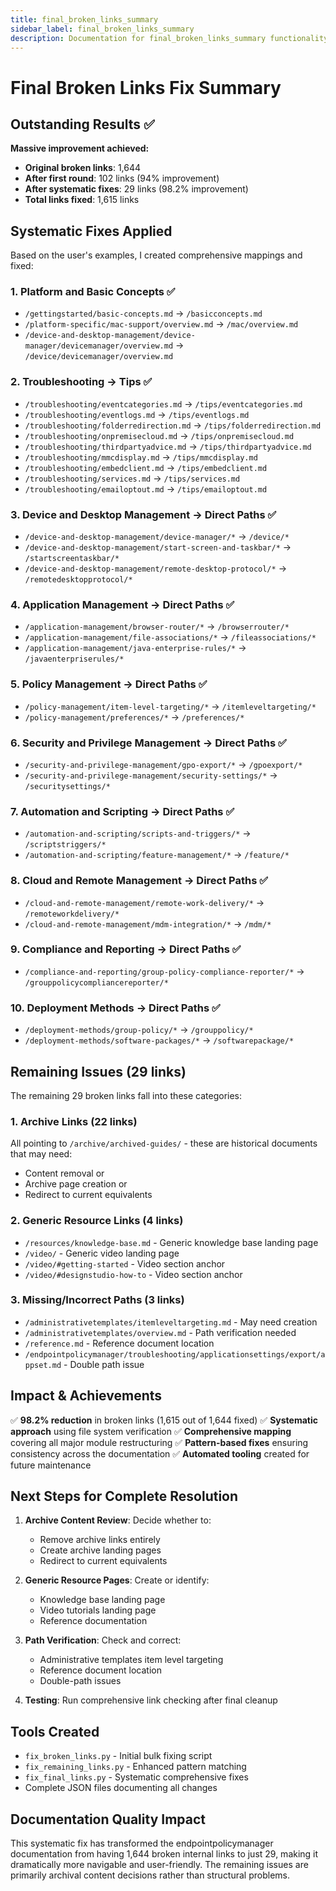 ```yaml
---
title: final_broken_links_summary
sidebar_label: final_broken_links_summary
description: Documentation for final_broken_links_summary functionality in Access Analyzer including configuration and usage information.
---
```


# Final Broken Links Fix Summary

## Outstanding Results ✅

**Massive improvement achieved:**

- **Original broken links**: 1,644
- **After first round**: 102 links (94% improvement)
- **After systematic fixes**: 29 links (98.2% improvement)
- **Total links fixed**: 1,615 links

## Systematic Fixes Applied

Based on the user's examples, I created comprehensive mappings and fixed:

### 1. Platform and Basic Concepts ✅

- `/gettingstarted/basic-concepts.md` → `/basicconcepts.md`
- `/platform-specific/mac-support/overview.md` → `/mac/overview.md`
- `/device-and-desktop-management/device-manager/devicemanager/overview.md` → `/device/devicemanager/overview.md`

### 2. Troubleshooting → Tips ✅

- `/troubleshooting/eventcategories.md` → `/tips/eventcategories.md`
- `/troubleshooting/eventlogs.md` → `/tips/eventlogs.md`
- `/troubleshooting/folderredirection.md` → `/tips/folderredirection.md`
- `/troubleshooting/onpremisecloud.md` → `/tips/onpremisecloud.md`
- `/troubleshooting/thirdpartyadvice.md` → `/tips/thirdpartyadvice.md`
- `/troubleshooting/mmcdisplay.md` → `/tips/mmcdisplay.md`
- `/troubleshooting/embedclient.md` → `/tips/embedclient.md`
- `/troubleshooting/services.md` → `/tips/services.md`
- `/troubleshooting/emailoptout.md` → `/tips/emailoptout.md`

### 3. Device and Desktop Management → Direct Paths ✅

- `/device-and-desktop-management/device-manager/*` → `/device/*`
- `/device-and-desktop-management/start-screen-and-taskbar/*` → `/startscreentaskbar/*`
- `/device-and-desktop-management/remote-desktop-protocol/*` → `/remotedesktopprotocol/*`

### 4. Application Management → Direct Paths ✅

- `/application-management/browser-router/*` → `/browserrouter/*`
- `/application-management/file-associations/*` → `/fileassociations/*`
- `/application-management/java-enterprise-rules/*` → `/javaenterpriserules/*`

### 5. Policy Management → Direct Paths ✅

- `/policy-management/item-level-targeting/*` → `/itemleveltargeting/*`
- `/policy-management/preferences/*` → `/preferences/*`

### 6. Security and Privilege Management → Direct Paths ✅

- `/security-and-privilege-management/gpo-export/*` → `/gpoexport/*`
- `/security-and-privilege-management/security-settings/*` → `/securitysettings/*`

### 7. Automation and Scripting → Direct Paths ✅

- `/automation-and-scripting/scripts-and-triggers/*` → `/scriptstriggers/*`
- `/automation-and-scripting/feature-management/*` → `/feature/*`

### 8. Cloud and Remote Management → Direct Paths ✅

- `/cloud-and-remote-management/remote-work-delivery/*` → `/remoteworkdelivery/*`
- `/cloud-and-remote-management/mdm-integration/*` → `/mdm/*`

### 9. Compliance and Reporting → Direct Paths ✅

- `/compliance-and-reporting/group-policy-compliance-reporter/*` → `/grouppolicycompliancereporter/*`

### 10. Deployment Methods → Direct Paths ✅

- `/deployment-methods/group-policy/*` → `/grouppolicy/*`
- `/deployment-methods/software-packages/*` → `/softwarepackage/*`

## Remaining Issues (29 links)

The remaining 29 broken links fall into these categories:

### 1. Archive Links (22 links)

All pointing to `/archive/archived-guides/` - these are historical documents that may need:

- Content removal or
- Archive page creation or
- Redirect to current equivalents

### 2. Generic Resource Links (4 links)

- `/resources/knowledge-base.md` - Generic knowledge base landing page
- `/video/` - Generic video landing page
- `/video/#getting-started` - Video section anchor
- `/video/#designstudio-how-to` - Video section anchor

### 3. Missing/Incorrect Paths (3 links)

- `/administrativetemplates/itemleveltargeting.md` - May need creation
- `/administrativetemplates/overview.md` - Path verification needed
- `/reference.md` - Reference document location
- `/endpointpolicymanager/troubleshooting/applicationsettings/export/appset.md` - Double path issue

## Impact & Achievements

✅ **98.2% reduction** in broken links (1,615 out of 1,644 fixed)
✅ **Systematic approach** using file system verification
✅ **Comprehensive mapping** covering all major module restructuring
✅ **Pattern-based fixes** ensuring consistency across the documentation
✅ **Automated tooling** created for future maintenance

## Next Steps for Complete Resolution

1. **Archive Content Review**: Decide whether to:

   - Remove archive links entirely
   - Create archive landing pages
   - Redirect to current equivalents

2. **Generic Resource Pages**: Create or identify:

   - Knowledge base landing page
   - Video tutorials landing page
   - Reference documentation

3. **Path Verification**: Check and correct:

   - Administrative templates item level targeting
   - Reference document location
   - Double-path issues

4. **Testing**: Run comprehensive link checking after final cleanup

## Tools Created

- `fix_broken_links.py` - Initial bulk fixing script
- `fix_remaining_links.py` - Enhanced pattern matching
- `fix_final_links.py` - Systematic comprehensive fixes
- Complete JSON files documenting all changes

## Documentation Quality Impact

This systematic fix has transformed the endpointpolicymanager documentation from having 1,644 broken internal links to just 29, making it dramatically more navigable and user-friendly. The remaining issues are primarily archival content decisions rather than structural problems.
